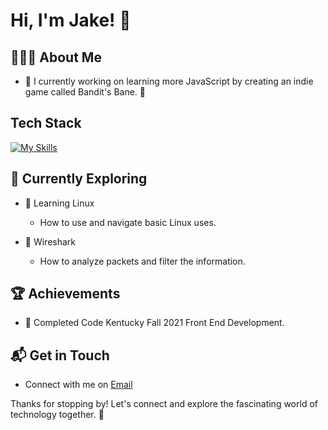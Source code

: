 # Hi, I'm Jake! 👋

## 🕵🏻‍♂️ About Me

- 🔭 I currently working on learning more JavaScript by creating an indie game called Bandit's Bane. 🌃

## Tech Stack
[![My Skills](https://skillicons.dev/icons?i=html,css,js)](https://skillicons.dev)

## 🌱 Currently Exploring

- 🚀 Learning Linux
  - How to use and navigate basic Linux uses.

- 🦈 Wireshark
  - How to analyze packets and filter the information.
  

 ## 🏆 Achievements

- 🌟 Completed Code Kentucky Fall 2021 Front End Development.


## 📬 Get in Touch

- Connect with me on [Email](jacobbsexton@gmail.com)

Thanks for stopping by! Let's connect and explore the fascinating world of technology together. 🚀

<!--
**inkwriter/inkwriter** is a ✨ _special_ ✨ repository because its `README.md` (this file) appears on your GitHub profile.

Here are some ideas to get you started:

- 🔭 I’m currently working on ...
- 🌱 I’m currently learning ...
- 👯 I’m looking to collaborate on ...
- 🤔 I’m looking for help with ...
- 💬 Ask me about ...
- 📫 How to reach me: ...
- 😄 Pronouns: ...
- ⚡ Fun fact: ...
-->
